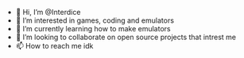 - 👋 Hi, I’m @Interdice
- 👀 I’m interested in games, coding and emulators
- 🌱 I’m currently learning how to make emulators
- 💞️ I’m looking to collaborate on open source projects that intrest me
- 📫 How to reach me idk

<!---
Interdice/Interdice is a ✨ special ✨ repository because its `README.md` (this file) appears on your GitHub profile.
You can click the Preview link to take a look at your changes.
--->

